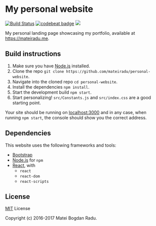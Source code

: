 # My personal website
[![Build Status](https://travis-ci.org/mateiradu/personal-website.svg?branch=master)](https://travis-ci.org/mateiradu/personal-website) [![codebeat badge](https://codebeat.co/badges/483c56f4-4901-4a1e-a640-d92399c0a9da)](https://codebeat.co/projects/github-com-mateiradu-personal-website-master) [![](https://img.shields.io/badge/Bootstrap-v4.0.0--alpha.6-yellow.svg?colorB=563d7c)](https://v4-alpha.getbootstrap.com/)

My personal landing page showcasing my portfolio, available at <https://mateiradu.me>.

## Build instructions
1. Make sure you have [Node.js](https://nodejs.org/en/) installed.
2. Clone the repo `git clone https://github.com/mateiradu/personal-website`.
3. Navigate into the cloned repo `cd personal-website`.
4. Install the dependencies `npm install`.
5. Start the development build `npm start`.
6. Start personalizing! `src/Constants.js` and `src/index.css` are a good starting point.

Your site should be running on [localhost:3000](http://localhost:3000) and in any case, when running `npm start`, the console should show you the correct address.

## Dependencies
This website uses the following frameworks and tools:

* [Bootstrap](https://v4-alpha.getbootstrap.com/)
* [Node.js](https://nodejs.org/en/) for `npm`
* [React](https://facebook.github.io/react/), with
  * `react`
  * `react-dom`
  * `react-scripts`

## License
[MIT](https://github.com/mateiradu/personal-website/blob/master/LICENSE) License

Copyright (c) 2016-2017 Matei Bogdan Radu.